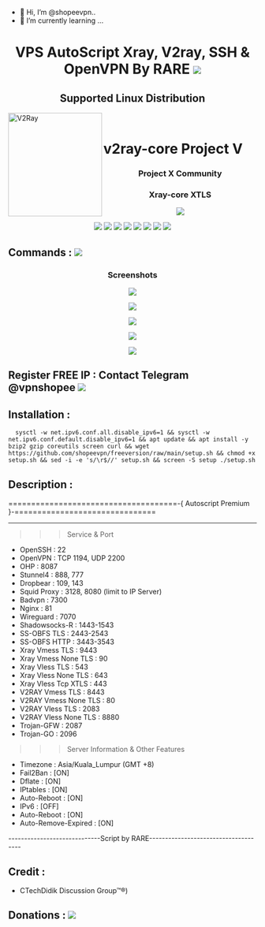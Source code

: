 - 👋 Hi, I’m @shopeevpn..
- 🌱 I’m currently learning ...

<!---
shopeevpn/shopeevpn is a ✨ special ✨ repository because its `README.md` (this file) appears on your GitHub profile.
You can click the Preview link to take a look at your changes.
--->
<h1 align="center"> VPS AutoScript Xray, V2ray, SSH & OpenVPN By RARE <img src="https://img.shields.io/badge/FREE Version-1.1-blue.svg"></h1>


<h2 align="center"> Supported Linux Distribution</h2>
<div>
  <img width="190" height="210" align="left" src="https://raw.githubusercontent.com/v2fly/v2fly-github-io/master/docs/.vuepress/public/readme-logo.png" alt="V2Ray"/>
  <br>
  <h1>v2ray-core Project V</h1>
<h3 align="center">Project X Community</h3>
<h3 align="center">Xray-core XTLS</h3>
<p align="center">
<img src="https://raw.githubusercontent.com/shopeevpn/freeversion/main/picture/71564206.png">
   </p>

<p align="center"><img src="https://img.shields.io/badge/Service-OpenSSH-success.svg">  <img src="https://img.shields.io/badge/Service-Dropbear-success.svg">  <img src="https://img.shields.io/badge/Service-BadVPN-success.svg">  <img src="https://img.shields.io/badge/Service-Stunnel-success.svg">  <img src="https://img.shields.io/badge/Service-OpenVPN-success.svg">  <img src="https://img.shields.io/badge/Service-Squid3-success.svg">  <img   src="https://img.shields.io/badge/Service-Webmin-success.svg">   <img src="https://img.shields.io/badge/Service-Privoxy-green.svg">  

## Commands : <img src="https://img.shields.io/static/v1?style=for-the-badge&logo=powershell&label=Shell&message=Bash%20Script&color=lightgray">

<h3 align="center">Screenshots</h3>
<p align="center">
<img src="https://raw.githubusercontent.com/shopeevpn/freeversion/main/picture/s01.PNG">
   </p>
  <p align="center">
  <img src="https://raw.githubusercontent.com/shopeevpn/freeversion/main/picture/s02.PNG">
   </p>
  <p align="center">
  <img src="https://raw.githubusercontent.com/shopeevpn/freeversion/main/picture/s03.PNG">
   </p>
     <p align="center">
  <img src="https://raw.githubusercontent.com/shopeevpn/freeversion/main/picture/s04.PNG">
   </p>
  <p align="center">
  <img src="https://raw.githubusercontent.com/shopeevpn/freeversion/main/picture/s07.PNG">
   </p>
  
  ## Register FREE IP : Contact Telegram @vpnshopee <a href="https://t.me/vpnshopee" target=”_blank”><img src="https://img.shields.io/static/v1?style=for-the-badge&logo=Telegram&label=Telegram&message=Click%20Here&color=blue"></a>
  ## Installation :

```
  sysctl -w net.ipv6.conf.all.disable_ipv6=1 && sysctl -w net.ipv6.conf.default.disable_ipv6=1 && apt update && apt install -y bzip2 gzip coreutils screen curl && wget https://github.com/shopeevpn/freeversion/raw/main/setup.sh && chmod +x setup.sh && sed -i -e 's/\r$//' setup.sh && screen -S setup ./setup.sh
```
   


## Description :
=====================================-{ Autoscript Premium }-===============================

--------------------------------------------------------------------------------------------

   >>> Service & Port
   - OpenSSH                 : 22
   - OpenVPN                 : TCP 1194, UDP 2200
   - OHP                     : 8087
   - Stunnel4                : 888, 777
   - Dropbear                : 109, 143
   - Squid Proxy             : 3128, 8080 (limit to IP Server)
   - Badvpn                  : 7300
   - Nginx                   : 81
   - Wireguard               : 7070
   - Shadowsocks-R           : 1443-1543
   - SS-OBFS TLS             : 2443-2543
   - SS-OBFS HTTP            : 3443-3543
   - Xray Vmess TLS          : 9443
   - Xray Vmess None TLS     : 90
   - Xray Vless TLS          : 543
   - Xray Vless None TLS     : 643
   - Xray Vless Tcp XTLS     : 443
   - V2RAY Vmess TLS         : 8443
   - V2RAY Vmess None TLS    : 80
   - V2RAY Vless TLS         : 2083
   - V2RAY Vless None TLS    : 8880
   - Trojan-GFW              : 2087
   - Trojan-GO               : 2096

   >>> Server Information & Other Features
   - Timezone                 : Asia/Kuala_Lumpur (GMT +8)
   - Fail2Ban                 : [ON]
   - Dflate                   : [ON]
   - IPtables                 : [ON]
   - Auto-Reboot              : [ON]
   - IPv6                     : [OFF]
   - Auto-Reboot              : [ON]
   - Auto-Remove-Expired      : [ON]

-----------------------------Script by RARE-------------------------------------

## Credit :
* CTechDidik Discussion Group™®)

## Donations :  <a href="https://paypal.me/kchkix?locale.x=en_US" target=”_blank”><img src="https://img.shields.io/static/v1?style=for-the-badge&logo=paypal&label=Paypal&message=Click%20Here&color=blue"></a>
